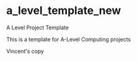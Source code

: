 # a_level_template_new
A Level Project Template

This is a template for A-Level Computing projects

Vincent's copy
